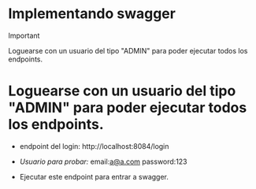 # **Implementando swagger**
>[!IMPORTANT]
> Loguearse con un usuario del tipo "ADMIN" para poder ejecutar todos los endpoints.
# Loguearse con un usuario del tipo "ADMIN" para poder ejecutar todos los endpoints.
+ endpoint del login: http://localhost:8084/login

+ *Usuario para probar:*
   email:a@a.com
   password:123

* Ejecutar este endpoint para entrar a swagger.